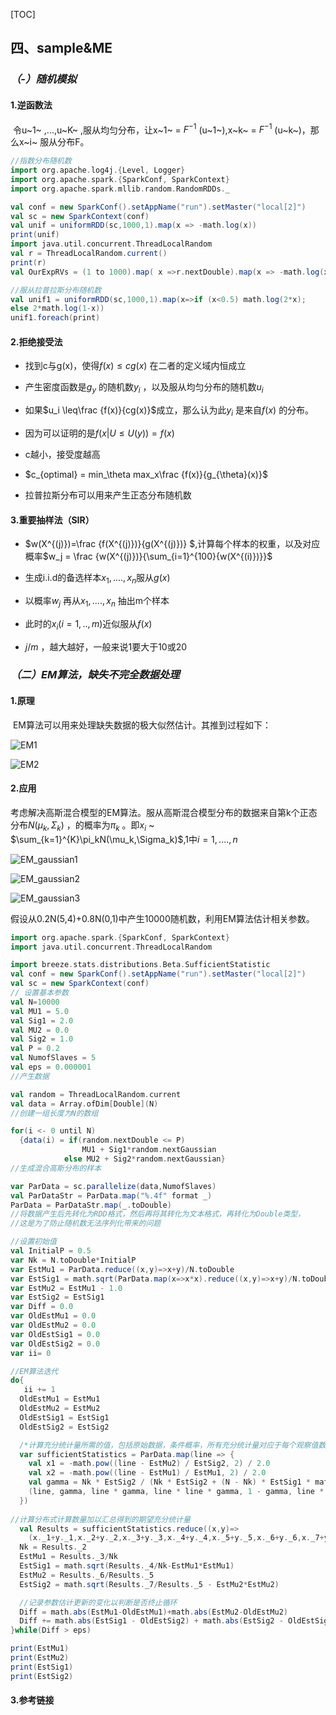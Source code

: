 

[TOC]



## 四、sample&ME

### *（-）随机模拟*

#### 1.逆函数法

​	令u~1~ ,...,u~K~ ,服从均匀分布，让x~1~ = $F^{-1}$ (u~1~),x~k~ = $F^{-1}$ (u~k~)，那么x~i~ 服从分布F。

~~~SCALA
//指数分布随机数
import org.apache.log4j.{Level, Logger}
import org.apache.spark.{SparkConf, SparkContext}
import org.apache.spark.mllib.random.RandomRDDs._

val conf = new SparkConf().setAppName("run").setMaster("local[2]")
val sc = new SparkContext(conf)
val unif = uniformRDD(sc,1000,1).map(x => -math.log(x))
print(unif)
import java.util.concurrent.ThreadLocalRandom
val r = ThreadLocalRandom.current()
print(r)
val OurExpRVs = (1 to 1000).map( x =>r.nextDouble).map(x => -math.log(x)).toArray[Double]
~~~

~~~scala
//服从拉普拉斯分布随机数
val unif1 = uniformRDD(sc,1000,1).map(x=>if (x<0.5) math.log(2*x);
else 2*math.log(1-x))
unif1.foreach(print)
~~~



#### 2.拒绝接受法

+ 找到c与g(x)，使得$f(x)\leq cg(x)$ 在二者的定义域内恒成立

+ 产生密度函数是$g_y$ 的随机数$y_i$ ，以及服从均匀分布的随机数$u_i$

+ 如果$u_i \leq\frac {f(x)}{cg(x)}$成立，那么认为此$y_i$ 是来自$f(x)$ 的分布。

+ 因为可以证明的是$f(x|U\leq U(y)) = f(x)​$

+ c越小，接受度越高

+ $c_{optimal} = min_\theta  max_x\frac {f(x)}{g_{\theta}(x)}​$

+ 拉普拉斯分布可以用来产生正态分布随机数



#### 3.重要抽样法（SIR）

+ $w(X^{(j)})=\frac {f(X^{(j)})}{g(X^{(j)})} ​$,计算每个样本的权重，以及对应概率$w_j = \frac {w(X^{(j)})}{\sum_{i=1}^{100}{w(X^{(i)})}}​$

+ 生成i.i.d的备选样本$x_1,....,x_n​$ 服从$g(x)​$

+ 以概率$w_j$ 再从$x_1,....,x_n$ 抽出m个样本

+ 此时的$x_i(i=1,..,m)$近似服从$f(x)$

+ $j/m$ ，越大越好，一般来说1要大于10或20

  

### *（二）EM算法，缺失不完全数据处理*

#### 1.原理

​	EM算法可以用来处理缺失数据的极大似然估计。其推到过程如下：

![EM1](D:\研一下\分布式统计\笔记\EM1.jpg)



![EM2](D:\研一下\分布式统计\笔记\EM2.jpg)



#### 2.应用

​	考虑解决高斯混合模型的EM算法。服从高斯混合模型分布的数据来自第k个正态分布$N(\mu_k,\Sigma_k)$ ，的概率为$\pi_k$ 。即$x_i$ ~ $\sum_{k=1}^{K}\pi_kN(\mu_k,\Sigma_k)$,1中$i = 1,....,n$ 

 

![EM_gaussian1](D:\研一下\分布式统计\笔记\EM_gaussian1.jpg)

![EM_gaussian2](D:\研一下\分布式统计\笔记\EM_gaussian2.jpg)

![EM_gaussian3](D:\研一下\分布式统计\笔记\EM_gaussian3.jpg)

​	假设从0.2N(5,4)+0.8N(0,1)中产生10000随机数，利用EM算法估计相关参数。

~~~scala
import org.apache.spark.{SparkConf, SparkContext}
import java.util.concurrent.ThreadLocalRandom

import breeze.stats.distributions.Beta.SufficientStatistic
val conf = new SparkConf().setAppName("run").setMaster("local[2]")
val sc = new SparkContext(conf)
// 设置基本参数
val N=10000
val MU1 = 5.0
val Sig1 = 2.0
val MU2 = 0.0
val Sig2 = 1.0
val P = 0.2
val NumofSlaves = 5
val eps = 0.000001
//产生数据

val random = ThreadLocalRandom.current
val data = Array.ofDim[Double](N)
//创建一组长度为N的数组

for(i <- 0 until N)
  {data(i) = if(random.nextDouble <= P)
                MU1 + Sig1*random.nextGaussian
            else MU2 + Sig2*random.nextGaussian}
//生成混合高斯分布的样本

var ParData = sc.parallelize(data,NumofSlaves)
val ParDataStr = ParData.map("%.4f" format _)
ParData = ParDataStr.map(_.toDouble)
//将数据产生后先转化为RDD格式，然后再将其转化为文本格式，再转化为Double类型，
//这是为了防止随机数无法序列化带来的问题

//设置初始值
val InitialP = 0.5
var Nk = N.toDouble*InitialP
var EstMu1 = ParData.reduce((x,y)=>x+y)/N.toDouble
var EstSig1 = math.sqrt(ParData.map(x=>x*x).reduce((x,y)=>x+y)/N.toDouble - EstMu1*EstMu1)
var EstMu2 = EstMu1 - 1.0
var EstSig2 = EstSig1
var Diff = 0.0
var OldEstMu1 = 0.0
var OldEstMu2 = 0.0
var OldEstSig1 = 0.0
var OldEstSig2 = 0.0
var ii= 0

//EM算法迭代
do{
   ii += 1
  OldEstMu1 = EstMu1
  OldEstMu2 = EstMu2
  OldEstSig1 = EstSig1
  OldEstSig2 = EstSig2

  /*计算充分统计量所需的值，包括原始数据，条件概率，所有充分统计量对应于每个观察值数量*/
  var sufficientStatistics = ParData.map(line => {
    val x1 = -math.pow((line - EstMu2) / EstSig2, 2) / 2.0
    val x2 = -math.pow((line - EstMu1) / EstMu1, 2) / 2.0
    val gamma = Nk * EstSig2 / (Nk * EstSig2 + (N - Nk) * EstSig1 * math.exp(x1 - x2))
    (line, gamma, line * gamma, line * line * gamma, 1 - gamma, line * (1 - gamma), line * line * (1 - gamma))
  })
  
//计算分布式计算数量加以汇总得到的期望充分统计量
  val Results = sufficientStatistics.reduce((x,y)=>
    (x._1+y._1,x._2+y._2,x._3+y._3,x._4+y._4,x._5+y._5,x._6+y._6,x._7+y._7))
  Nk = Results._2
  EstMu1 = Results._3/Nk
  EstSig1 = math.sqrt(Results._4/Nk-EstMu1*EstMu1)
  EstMu2 = Results._6/Results._5
  EstSig2 = math.sqrt(Results._7/Results._5 - EstMu2*EstMu2)

  //记录参数估计更新的变化以判断是否终止循环
  Diff = math.abs(EstMu1-OldEstMu1)+math.abs(EstMu2-OldEstMu2)
  Diff += math.abs(EstSig1 - OldEstSig2) + math.abs(EstSig2 - OldEstSig2)
}while(Diff > eps)

print(EstMu1)
print(EstMu2)
print(EstSig1)
print(EstSig2)

~~~



#### 3.参考链接

[1]: https://blog.csdn.net/lin_limin/article/details/81048411	"详解EM算法与混合高斯模型(Gaussian mixture model, GMM)"
[2]: https://blog.csdn.net/fukaiqi1010/article/details/81166575	"GMM+EM算法+拉格朗日乘子"

